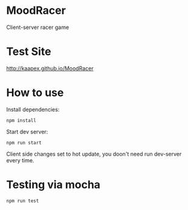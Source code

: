 # MoodRacer
Client-server racer game

# Test Site
http://kaapex.github.io/MoodRacer

# How to use
Install dependencies:
```shell
npm install
```
Start dev server:
```shell
npm run start
```

Client side changes set to hot update, you doon't need run dev-server every time.

# Testing via mocha
```shell
npm run test
```



